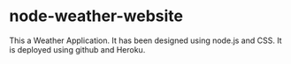 # node-weather-website
This a Weather Application. It has been designed using node.js and CSS. It is deployed using github and Heroku.
